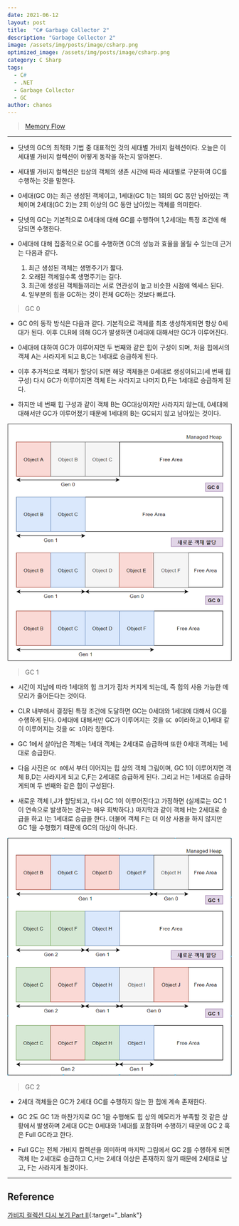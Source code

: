 ```yaml
---
date: 2021-06-12
layout: post
title:  "C# Garbage Collector 2"
description: "Garbage Collector 2"
image: /assets/img/posts/image/csharp.png
optimized_image: /assets/img/posts/image/csharp.png
category: C Sharp
tags:
  - C#
  - .NET
  - Garbage Collector
  - GC
author: chanos
---
```

>[Memory Flow](https://github.com/chanos-dev/chanos-dev.github.io/tree/master/document/2021-06-12/gc2.drawio)

---

- 닷넷의 GC의 최적화 기법 중 대표적인 것의 세대별 가비지 컬렉션이다. 오늘은 이 세대별 가비지 컬렉션이 어떻게 동작을 하는지 알아본다.

- 세대별 가비지 컬렉션은 `힙`상의 객체의 생존 시간에 따라 세대별로 구분하여 GC를 수행하는 것을 말한다.  

- 0세대(GC 0)는 최근 생성된 객체이고, 1세대(GC 1)는 1회의 GC 동안 남아있는 객체이며 2세대(GC 2)는 2회 이상의 GC 동안 남아있는 객체를 의미한다.

- 닷넷의 GC는 기본적으로 0세대에 대해 GC를 수행하며 1,2세대는 특정 조건에 해당되면 수행한다.

- 0세대에 대해 집중적으로 GC를 수행하면 GC의 성능과 효율을 올릴 수 있는데 근거는 다음과 같다.

    1. 최근 생성된 객체는 생명주기가 짧다.
    2. 오래된 객체일수록 생명주기는 길다.
    3. 최근에 생성된 객체들끼리는 서로 연관성이 높고 비슷한 시점에 엑세스 된다.
    4. 일부분의 힙을 GC하는 것이 전체 GC하는 것보다 빠르다.

> GC 0

- GC 0의 동작 방식은 다음과 같다. 기본적으로 객체를 최초 생성하게되면 항상 0세대가 된다. 이후 CLR에 의해 GC가 발생하면 0세대에 대해서만 GC가 이루어진다.

- 0세대에 대하여 GC가 이루어지면 두 번째와 같은 힙이 구성이 되며, 처음 힙에서의 객체 A는 사라지게 되고 B,C는 1세대로 승급하게 된다.

- 이후 추가적으로 객체가 할당이 되면 해당 객체들은 0세대로 생성이되고(세 번째 힙 구성) 다시 GC가 이루어지면 객체 E는 사라지고 나머지 D,F는 1세대로 승급하게 된다.

- 하지만 네 번째 힙 구성과 같이 객체 B는 GC대상이지만 사라지지 않는데, 0세대에 대해서만 GC가 이루어졌기 때문에 1세대의 B는 GC되지 않고 남아있는 것이다.

![gc1](/assets/img/posts/2021-06-12/gc1.png)

> GC 1

- 시간이 지남에 따라 1세대의 힙 크기가 점차 커지게 되는데, 즉 힙의 사용 가능한 메모리가 줄어든다는 것이다.

- CLR 내부에서 결정된 특정 조건에 도달하면 GC는 0세대와 1세대에 대해서 GC를 수행하게 된다. 0세대에 대해서만 GC가 이루어지는 것을 `GC 0`이라하고 0,1세대 같이 이루어지는 것을 `GC 1`이라 칭한다.

- GC 1에서 살아남은 객체는 1세대 객체는 2세대로 승급하며 또한 0세대 객체는 1세대로 승급한다.

- 다음 사진은 `GC 0`에서 부터 이어지는 힙 상의 객체 그림이며, GC 1이 이루어지면 객체 B,D는 사라지게 되고 C,F는 2세대로 승급하게 된다. 그리고 H는 1세대로 승급하게되며 두 번째와 같은 힙이 구성된다.

- 새로운 객체 I,J가 할당되고, 다시 GC 1이 이루어진다고 가정하면 (실제로는 GC 1이 연속으로 발생하는 경우는 매우 희박하다.) 마지막과 같이 객체 H는 2세대로 승급을 하고 I는 1세대로 승급을 한다. 더불어 객체 F는 더 이상 사용을 하지 않지만 GC 1을 수행했기 때문에 GC의 대상이 아니다.

![gc2](/assets/img/posts/2021-06-12/gc2.png)

> GC 2

- 2세대 객체들은 GC가 2세대 GC를 수행하지 않는 한 힙에 계속 존재한다.

- GC 2도 GC 1과 마찬가지로 GC 1을 수행해도 힙 상의 메모리가 부족할 것 같은 상황에서 발생하며 2세대 GC는 0세대와 1세대를 포함하며 수행하기 때문에 GC 2 혹은 Full GC라고 한다.

- Full GC는 전체 가비지 컬렉션을 의미하며 마지막 그림에서 GC 2를 수행하게 되면 객체 I는 2세대로 승급하고 C,H는 2세대 이상은 존재하지 않기 때문에 2세대로 남고, F는 사라지게 될것이다.

---

## Reference

[가비지 컬렉션 다시 보기 Part II](http://www.simpleisbest.net/post/2011/04/05/Generational-Garbage-Collection.aspx){:target="_blank"}